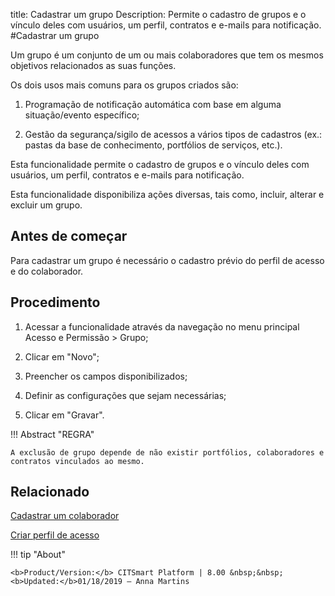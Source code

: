 title: Cadastrar um grupo
Description: Permite o cadastro de grupos e o vínculo deles com usuários, um perfil, contratos e e-mails para notificação.
#Cadastrar um grupo

Um grupo é um conjunto de um ou mais colaboradores que tem os mesmos objetivos
relacionados as suas funções.

Os dois usos mais comuns para os grupos criados são:

1.  Programação de notificação automática com base em alguma situação/evento
    específico;

2.  Gestão da segurança/sigilo de acessos a vários tipos de cadastros (ex.:
    pastas da base de conhecimento, portfólios de serviços, etc.).

Esta funcionalidade permite o cadastro de grupos e o vínculo deles com usuários,
um perfil, contratos e e-mails para notificação.

Esta funcionalidade disponibiliza ações diversas, tais como, incluir, alterar e
excluir um grupo.

Antes de começar
--------------------

Para cadastrar um grupo é necessário o cadastro prévio do perfil de acesso e do
colaborador.

Procedimento
----------------

1.  Acessar a funcionalidade através da navegação no menu principal Acesso e
    Permissão \> Grupo;

2.  Clicar em "Novo";

3.  Preencher os campos disponibilizados;

4.  Definir as configurações que sejam necessárias;

5.  Clicar em "Gravar".


!!! Abstract "REGRA"

    A exclusão de grupo depende de não existir portfólios, colaboradores e
    contratos vinculados ao mesmo.

Relacionado
-----------

[Cadastrar um colaborador](/pt-br/citsmart-platform-8/initial-settings/access-settings/user/register-employee.html)

[Criar perfil de acesso](/pt-br/citsmart-platform-8/initial-settings/access-settings/profile/create-profile-access.html)


!!! tip "About"

    <b>Product/Version:</b> CITSmart Platform | 8.00 &nbsp;&nbsp;
    <b>Updated:</b>01/18/2019 – Anna Martins
